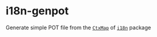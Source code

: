 # i18n-genpot

Generate simple POT file from the 
[`CtxMap`](https://hackage.haskell.org/package/i18n/docs/Data-Text-I18n-Types.html) of
[`i18n`](https://hackage.haskell.org/package/i18n) package